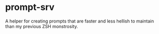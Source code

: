 prompt-srv
==========

A helper for creating prompts that are faster and less hellish to maintain than
my previous ZSH monstrosity.

